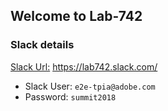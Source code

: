 ## Welcome to Lab-742 


### Slack details 

[Slack Url:](https://lab742.slack.com/) https://lab742.slack.com/
- Slack User: `e2e-tpia@adobe.com`
- Password: `summit2018`
